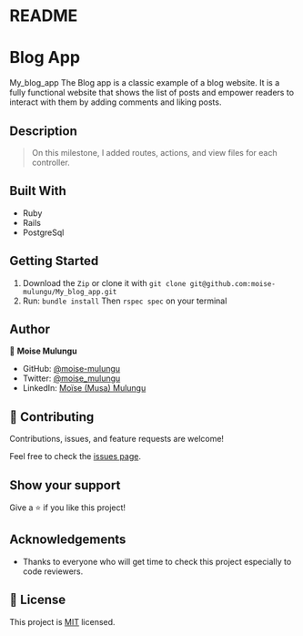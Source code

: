 # README

# Blog App

My_blog_app
The Blog app is a classic example of a blog website. It is a fully functional website that shows the list of posts and empower readers to interact with them by adding comments and liking posts.


## Description

> On this milestone, I added routes, actions, and view files for each controller.

## Built With

- Ruby
- Rails
- PostgreSql

## Getting Started

1. Download the `Zip` or clone it with `git clone git@github.com:moise-mulungu/My_blog_app.git`
3. Run: `bundle install` Then `rspec spec` on your terminal

## Author

👤 **Moise Mulungu**

- GitHub: [@moise-mulungu](https://github.com/moise-mulungu)
- Twitter: [@moise_mulungu](https://twitter.com/moise_mulungu)
- LinkedIn: [Moïse (Musa) Mulungu](https://www.linkedin.com/in/moisemulungu/)
## 🤝 Contributing

Contributions, issues, and feature requests are welcome!

Feel free to check the [issues page](https://github.com/moise-mulungu/My_blog_app/issues).

## Show your support

Give a ⭐️ if you like this project!

## Acknowledgements

- Thanks to everyone who will get time to check this project especially to code reviewers.

## 📝 License

This project is [MIT](./MIT.md) licensed.